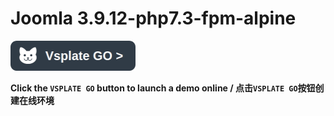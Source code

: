 # Joomla 3.9.12-php7.3-fpm-alpine

<a href="https://www.vsplate.com/?docker-compose=https://github.com/vsplate/dcenvs/joomla/3.9.12-php7.3-fpm-alpine"><img alt="VSPLATE GO" src="https://raw.githubusercontent.com/vsplate/images/master/vsgo_btn.png" width="200px"></a>

**Click the `VSPLATE GO` button to launch a demo online / 点击`VSPLATE GO`按钮创建在线环境**